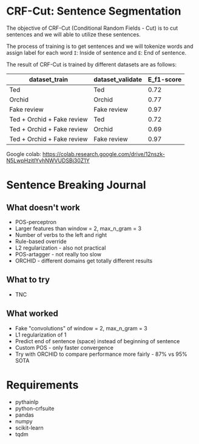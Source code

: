 #  CRF-Cut: Sentence Segmentation

The objective of CRF-Cut (Conditional Random Fields - Cut) is to cut sentences and we will able to utilize these sentences.

The process of training is to get sentences and we will tokenize words and assign label for each word `I`: Inside of sentence and `E`: End of sentence.

The result of CRF-Cut is trained by different datasets are as follows:

| dataset_train              | dataset_validate | E_f1-score |
|----------------------------|------------------|------------|
| Ted                        | Ted              | 0.72       |
| Orchid                     | Orchid           | 0.77       |
| Fake review                | Fake review      | 0.97       |
| Ted + Orchid + Fake review | Ted              | 0.72       |
| Ted + Orchid + Fake review | Orchid           | 0.69       |
| Ted + Orchid + Fake review | Fake review      | 0.97       |

Google colab: https://colab.research.google.com/drive/12nszk-N5LwpHzitlYvhNWVUDSBj30Z1Y

# Sentence Breaking Journal

## What doesn't work

* POS-perceptron
* Larger features than window = 2, max_n_gram = 3
* Number of verbs to the left and right
* Rule-based override
* L2 regularization - also not practical
* POS-artagger - not really too slow
* ORCHID - different domains get totally different results

## What to try

* TNC

## What worked

* Fake "convolutions" of window = 2, max_n_gram = 3
* L1 regularization of 1
* Predict end of sentence (space) instead of beginning of sentence
* Custom POS - only faster convergence
* Try with ORCHID to compare performance more fairly - 87% vs 95% SOTA

# Requirements

- pythainlp
- python-crfsuite
- pandas
- numpy
- scikit-learn
- tqdm